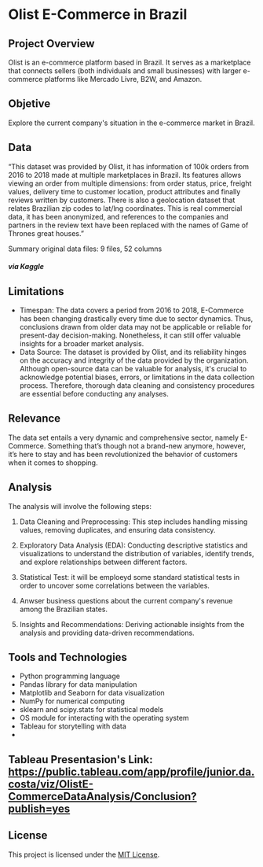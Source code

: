 # Olist E-Commerce in Brazil 

## Project Overview
Olist is an e-commerce platform based in Brazil. It serves as a marketplace that connects sellers (both individuals and small businesses) with larger e-commerce platforms like Mercado Livre, B2W, and Amazon.

## Objetive
Explore the current company's situation in the e-commerce market in Brazil. 

## Data
“This dataset was provided by Olist, it has information of 100k orders from 2016 to 2018 made at multiple marketplaces in Brazil. Its features allows viewing an order from multiple dimensions: from order status, price, freight values, delivery time to customer location, product attributes and finally reviews written by customers. There is also a geolocation dataset that relates Brazilian zip codes to lat/lng coordinates. 
This is real commercial data, it has been anonymized, and references to the companies and partners in the review text have been replaced with the names of Game of Thrones great houses.”

Summary original data files: 9 files, 52 columns
##### via Kaggle

## Limitations
- Timespan:  The data covers a period from 2016 to 2018, E-Commerce has been changing drastically every time due to sector dynamics. Thus, conclusions drawn from older data may not be applicable or reliable for present-day decision-making. Nonetheless, it can still offer valuable insights for a broader market analysis.
- Data Source: The dataset is provided by Olist, and its reliability hinges on the accuracy and integrity of the data provided by the organization. Although open-source data can be valuable for analysis, it's crucial to acknowledge potential biases, errors, or limitations in the data collection process. Therefore, thorough data cleaning and consistency procedures are essential before conducting any analyses.

## Relevance
The data set entails a very dynamic and comprehensive sector, namely E-Commerce. Something that’s though not a brand-new anymore, however, it’s here to stay and  has been revolutionized the behavior of customers when it comes to shopping. 

## Analysis

The analysis will involve the following steps:

1. Data Cleaning and Preprocessing: This step includes handling missing values, removing duplicates, and ensuring data consistency.
2. Exploratory Data Analysis (EDA): Conducting descriptive statistics and visualizations to understand the distribution of variables, identify trends, and explore relationships between different factors.

3. Statistical Test: it will be emploeyd some standard statistical tests in order to uncover some correlations between the variables.

4. Anwser business questions about the current company's revenue among the Brazilian states.

5. Insights and Recommendations: Deriving actionable insights from the analysis and providing data-driven recommendations.

## Tools and Technologies

- Python programming language
- Pandas library for data manipulation
- Matplotlib and Seaborn for data visualization
- NumPy for numerical computing
- sklearn and scipy.stats for statistical models
- OS module for interacting with the operating system
- Tableau for storytelling with data
- 
## Tableau Presentasion's Link: https://public.tableau.com/app/profile/junior.da.costa/viz/OlistE-CommerceDataAnalysis/Conclusion?publish=yes

## License

This project is licensed under the [MIT License](LICENSE).
